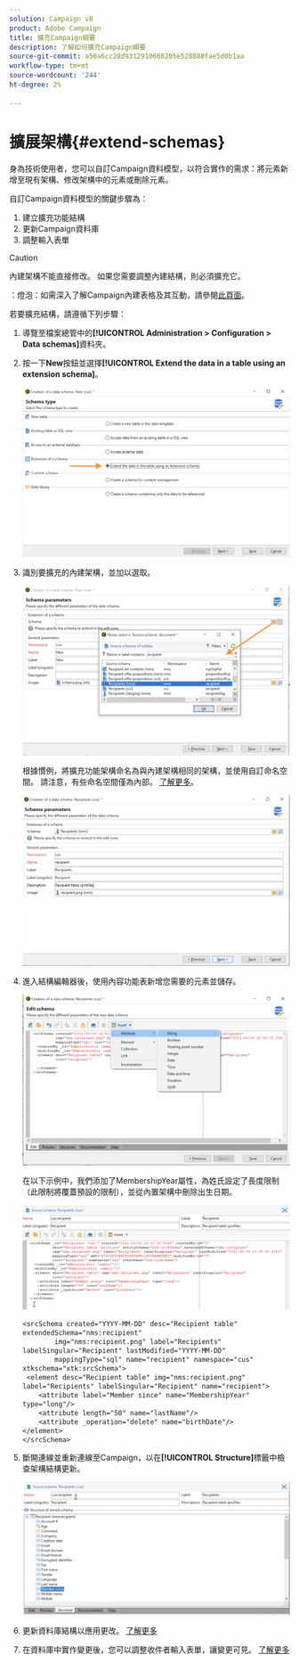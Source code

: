 ```yaml
---
solution: Campaign v8
product: Adobe Campaign
title: 擴充Campaign綱要
description: 了解如何擴充Campaign綱要
source-git-commit: a50a6cc28d9312910668205e528888fae5d0b1aa
workflow-type: tm+mt
source-wordcount: '244'
ht-degree: 2%

---
```


# 擴展架構{#extend-schemas}

身為技術使用者，您可以自訂Campaign資料模型，以符合實作的需求：將元素新增至現有架構、修改架構中的元素或刪除元素。

自訂Campaign資料模型的關鍵步驟為：

1. 建立擴充功能結構
1. 更新Campaign資料庫
1. 調整輸入表單

>[!CAUTION]
>內建架構不能直接修改。 如果您需要調整內建結構，則必須擴充它。

：燈泡：如需深入了解Campaign內建表格及其互動，請參閱[此頁面](datamodel.md)。

若要擴充結構，請遵循下列步驟：

1. 導覽至檔案總管中的&#x200B;**[!UICONTROL Administration > Configuration > Data schemas]**&#x200B;資料夾。
1. 按一下&#x200B;**New**&#x200B;按鈕並選擇&#x200B;**[!UICONTROL Extend the data in a table using an extension schema]**。

   ![](assets/extend-schema-option.png)

1. 識別要擴充的內建架構，並加以選取。

   ![](assets/extend-schema-select.png)

   根據慣例，將擴充功能架構命名為與內建架構相同的架構，並使用自訂命名空間。  請注意，有些命名空間僅為內部。 [了解更多](schemas.md#reserved-namespaces)。

   ![](assets/extend-schema-validate.png)

1. 進入結構編輯器後，使用內容功能表新增您需要的元素並儲存。

   ![](assets/extend-schema-edit.png)

   在以下示例中，我們添加了MembershipYear屬性，為姓氏設定了長度限制（此限制將覆蓋預設的限制），並從內置架構中刪除出生日期。

   ![](assets/extend-schema-sample.png)

   ```
   <srcSchema created="YYYY-MM-DD" desc="Recipient table" extendedSchema="nms:recipient"
           img="nms:recipient.png" label="Recipients" labelSingular="Recipient" lastModified="YYYY-MM-DD"
           mappingType="sql" name="recipient" namespace="cus" xtkschema="xtk:srcSchema">
    <element desc="Recipient table" img="nms:recipient.png" label="Recipients" labelSingular="Recipient" name="recipient">
       <attribute label="Member since" name="MembershipYear" type="long"/>
       <attribute length="50" name="lastName"/>
       <attribute _operation="delete" name="birthDate"/>
   </element>
   </srcSchema>
   ```

1. 斷開連線並重新連線至Campaign，以在&#x200B;**[!UICONTROL Structure]**&#x200B;標籤中檢查架構結構更新。

   ![](assets/extend-schema-structure.png)

1. 更新資料庫結構以應用更改。 [了解更多](update-database-structure.md)

1. 在資料庫中實作變更後，您可以調整收件者輸入表單，讓變更可見。 [了解更多](forms.md)

